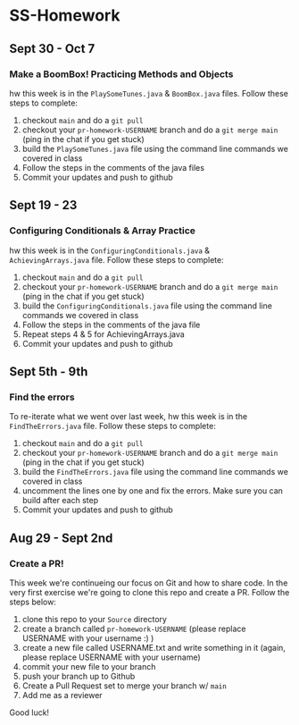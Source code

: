 # SS-Homework
## Sept 30 - Oct 7
### Make a BoomBox! Practicing Methods and Objects
hw this week is in the `PlaySomeTunes.java` & `BoomBox.java` files. Follow these steps to complete:

  1. checkout `main` and do a `git pull`
  2. checkout your `pr-homework-USERNAME` branch and do a `git merge main` (ping in the chat if you get stuck)
  3. build the `PlaySomeTunes.java` file using the command line commands we covered in class
  4. Follow the steps in the comments of the java files 
  5. Commit your updates and push to github
  
## Sept 19 - 23
### Configuring Conditionals & Array Practice
hw this week is in the `ConfiguringConditionals.java` & `AchievingArrays.java` file. Follow these steps to complete:

  1. checkout `main` and do a `git pull`
  2. checkout your `pr-homework-USERNAME` branch and do a `git merge main` (ping in the chat if you get stuck)
  3. build the `ConfiguringConditionals.java` file using the command line commands we covered in class
  4. Follow the steps in the comments of the java file 
  5. Repeat steps 4 & 5 for AchievingArrays.java
  6. Commit your updates and push to github
  
## Sept 5th - 9th
### Find the errors
To re-iterate what we went over last week, hw this week is in the `FindTheErrors.java` file. Follow these steps to complete:

  1. checkout `main` and do a `git pull`
  2. checkout your `pr-homework-USERNAME` branch and do a `git merge main` (ping in the chat if you get stuck)
  3. build the `FindTheErrors.java` file using the command line commands we covered in class
  4. uncomment the lines one by one and fix the errors. Make sure you can build after each step
  5. Commit your updates and push to github
  
## Aug 29 - Sept 2nd
### Create a PR!
This week we're continueing our focus on Git and how to share code. In the very first exercise we're going to clone this repo and create a PR. Follow the steps below:

  1. clone this repo to your `Source` directory
  2. create a branch called `pr-homework-USERNAME` (please replace USERNAME with your username :) )
  3. create a new file called USERNAME.txt and write something in it (again, please replace USERNAME with your username)
  4. commit your new file to your branch
  5. push your branch up to Github
  6. Create a Pull Request set to merge your branch w/ `main` 
  7. Add me as a reviewer

Good luck!

